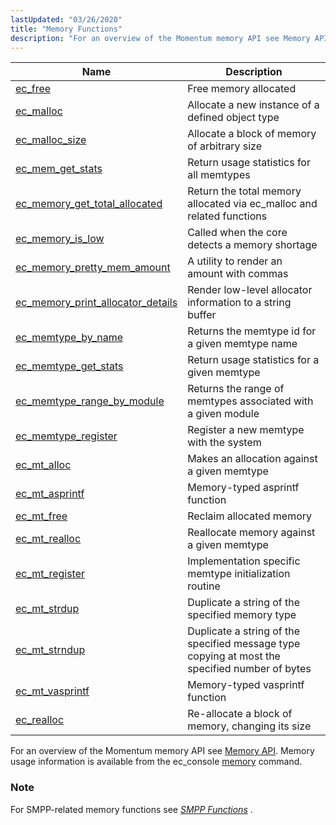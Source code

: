 ```yaml
---
lastUpdated: "03/26/2020"
title: "Memory Functions"
description: "For an overview of the Momentum memory API see Memory API Memory usage information is available from the ec console memory command For SMPP related memory functions see Chapter 46 SMPP Functions..."
---
```


              
| Name                                                                                                                              | Description                                                                                    |
|-----------------------------------------------------------------------------------------------------------------------------------|------------------------------------------------------------------------------------------------|
| [ec_free](/momentum/3/3-api/apis-ec-free)                                                     | Free memory allocated                                                                          |
| [ec_malloc](/momentum/3/3-api/apis-ec-malloc)                                                 | Allocate a new instance of a defined object type                                               |
| [ec_malloc_size](/momentum/3/3-api/apis-ec-malloc-size)                                       | Allocate a block of memory of arbitrary size                                                   |
| [ec_mem_get_stats](/momentum/3/3-api/apis-ec-mem-get-stats)                                   | Return usage statistics for all memtypes                                                       |
| [ec_memory_get_total_allocated](/momentum/3/3-api/apis-ec-memory-get-total-allocated)         | Return the total memory allocated via ec_malloc and related functions                          |
| [ec_memory_is_low](/momentum/3/3-api/apis-ec-memory-is-low)                                   | Called when the core detects a memory shortage                                                 |
| [ec_memory_pretty_mem_amount](/momentum/3/3-api/apis-ec-memory-pretty-mem-amount)             | A utility to render an amount with commas                                                      |
| [ec_memory_print_allocator_details](/momentum/3/3-api/apis-ec-memory-print-allocator-details) | Render low-level allocator information to a string buffer                                      |
| [ec_memtype_by_name](/momentum/3/3-api/apis-ec-memtype-by-name)                               | Returns the memtype id for a given memtype name                                                |
| [ec_memtype_get_stats](/momentum/3/3-api/apis-ec-memtype-get-stats)                           | Return usage statistics for a given memtype                                                    |
| [ec_memtype_range_by_module](/momentum/3/3-api/apis-ec-memtype-range-by-module)               | Returns the range of memtypes associated with a given module                                   |
| [ec_memtype_register](/momentum/3/3-api/apis-ec-memtype-register)                             | Register a new memtype with the system                                                         |
| [ec_mt_alloc](/momentum/3/3-api/apis-ec-mt-alloc)                                             | Makes an allocation against a given memtype                                                    |
| [ec_mt_asprintf](/momentum/3/3-api/apis-ec-mt-asprintf)                                       | Memory-typed asprintf function                                                                 |
| [ec_mt_free](/momentum/3/3-api/apis-ec-mt-free)                                               | Reclaim allocated memory                                                                       |
| [ec_mt_realloc](/momentum/3/3-api/apis-ec-mt-realloc)                                         | Reallocate memory against a given memtype                                                      |
| [ec_mt_register](/momentum/3/3-api/apis-ec-mt-register)                                       | Implementation specific memtype initialization routine                                         |
| [ec_mt_strdup](/momentum/3/3-api/apis-ec-mt-strdup)                                           | Duplicate a string of the specified memory type                                                |
| [ec_mt_strndup](/momentum/3/3-api/apis-ec-mt-strndup)                                         | Duplicate a string of the specified message type copying at most the specified number of bytes |
| [ec_mt_vasprintf](/momentum/3/3-api/apis-ec-mt-vasprintf)                                     | Memory-typed vasprintf function                                                                |
| [ec_realloc](/momentum/3/3-api/apis-ec-realloc)                                               | Re-allocate a block of memory, changing its size                                               |

For an overview of the Momentum memory API see [Memory API](/momentum/3/3-api/arch-primary-apis#arch.memory). Memory usage information is available from the ec_console [memory](/momentum/3/3-reference/3-reference-console-commands-memory) command.

### Note

For SMPP-related memory functions see [*SMPP Functions*](/momentum/3/3-api/smpp) .